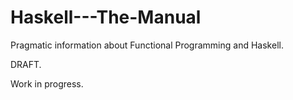 # Haskell---The-Manual
Pragmatic information about Functional Programming and Haskell.

DRAFT.

Work in progress.
